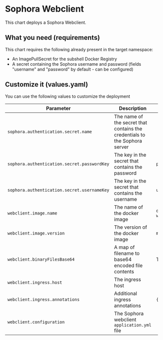# Sophora Webclient

This chart deploys a Sophora Webclient.

## What you need (requirements)

This chart requires the following already present in the target namespace:

* An ImagePullSecret for the subshell Docker Registry
* A secret containing the Sophora username and password (fields "username" and "password" by default - can be configured)

## Customize it (values.yaml)

You can use the following values to customize the deployment

| Parameter                                   | Description                                                                | Default                                         | Required |
|---------------------------------------------|----------------------------------------------------------------------------|-------------------------------------------------|----------|
| `sophora.authentication.secret.name`        | The name of the secret that contains the credentials to the Sophora server |                                                 | **yes**  |
| `sophora.authentication.secret.passwordKey` | The key in the secret that contains the password                           | `password`                                      | no       |
| `sophora.authentication.secret.usernameKey` | The key in the secret that contains the username                           | `username`                                      | no       |
| `webclient.image.name`                      | The name of the docker image                                               | `docker.subshell.com/sophora/sophora-webclient` | no       |
| `webclient.image.version`                   | The version of the docker image                                            | `master`                                        | no       |
| `webclient.binaryFilesBase64`               | A map of filename to base64 encoded file contents                          | The logo (logo.png)                             | no       |
| `webclient.ingress.host`                    | The ingress host                                                           |                                                 | **yes**  |
| `webclient.ingress.annotations`             | Additional ingress annotations                                             | `{}`                                            | no       |
| `webclient.configuration`                   | The Sophora webclient `application.yml` file                               |                                                 | **yes**  |